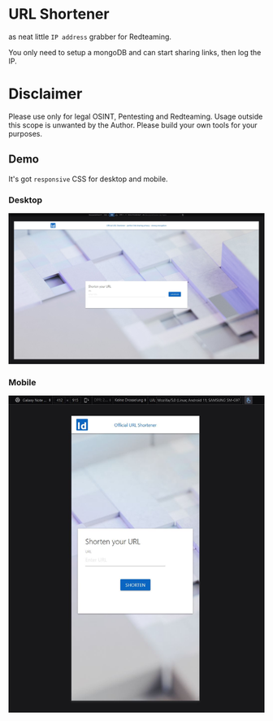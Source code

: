 # URL Shortener
as neat little `IP address` grabber for Redteaming. 

You only need to setup a mongoDB and can start sharing links, then log the IP.

# Disclaimer
Please use only for legal OSINT, Pentesting and Redteaming. Usage outside this scope is unwanted by the Author. Please build your own tools for your purposes. 

## Demo
It's got `responsive` CSS for desktop and mobile.

### Desktop
![](urls.JPG)

### Mobile
![](urls_mob.JPG)




